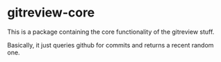 
# gitreview-core

This is a package containing the core functionality of the gitreview stuff.

Basically, it just queries github for commits and returns a recent random one.

